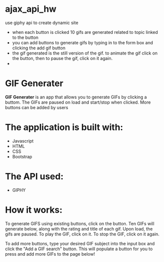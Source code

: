 # ajax_api_hw
use giphy api to create dynamic site

- when each button is clicked 10 gifs are generated related to topic linked to the button
- you can add buttons to generate gifs by typing in to the form box and clicking the add gif button
- the gif generated is the still version of the gif. to animate the gif click on the button, then to pause the gif, click on it again.
- 

**GIF Generater**
===================================================================

**GIF Generater** is an app that allows you to generate GIFs by clicking a buttom. The GIFs are paused on load and start/stop when clicked. More buttons can be added by users 


The application is built with:
===================================================================
- Javascript
- HTML
- CSS
- Bootstrap

The API used:
===================================================================
- GIPHY

**How it works:**
===================================================================

To generate GIFS using existing buttons, click on the button. Ten GIFs will generate below, along with the rating and title of each gif. Upon load, the gifs are paused. To play the GIF, click on it. To stop the GIF, click on it again. 

To add more buttons, type your desired GIF subject into the input box and click the "Add a GIF search" button. This will populate a button for you to press and add more GIFs to the page below!